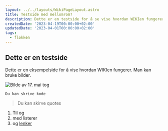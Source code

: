 ```yaml
---
layout: ../../layouts/WikiPageLayout.astro
title: Testside med mellomrom?
description: Dette er en testside for å se vise hvordan WIKIen fungerer
createdDate: '2023-04-19T00:00:00+02:00'
updatedDate: '2023-04-01T00:00:00+02:00'
tags:
  - flokken
---
```

## Dette er en testside

Dette er en eksempelside for å vise hvordan WIKIen fungerer. Man kan bruke bilder.

![Bilde av 17. mai tog](/img/upload/flaggborg.jpg)

```
Du kan skrive kode
```

> Du kan skirve quotes



1. Til og 
2. med listerer
3. og [lenker](nadderud.no)
